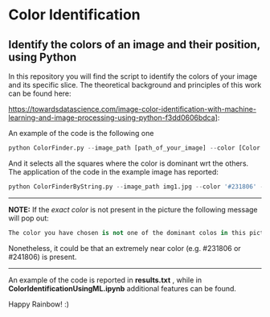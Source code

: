 # Color Identification

## Identify the colors of an image and their position, using Python 

In this repository you will find the script to identify the colors of your image and its specific slice. 
The theoretical background and principles of this work can be found here:

https://towardsdatascience.com/image-color-identification-with-machine-learning-and-image-processing-using-python-f3dd0606bdca]:

An example of the code is the following one
```python
python ColorFinder.py --image_path [path_of_your_image] --color [Color String] --color_number [How many colors you have in your image]
```

And it selects all the squares where the color is dominant wrt the others. 
The application of the code in the example image has reported:
```python
python ColorFinderByString.py --image_path img1.jpg --color '#231806' --color_number 10
```
***
__NOTE:__ If the _exact color_ is not present in the picture the following message will pop out:
```python
The color you have chosen is not one of the dominant colos in this picture

```
Nonetheless, it could be that an extremely near color (e.g. #231806 or #241806) is present. 
***

An example of the code is reported in __results.txt__ , while in __ColorIdentificationUsingML.ipynb__ additional features can be found. 



Happy Rainbow! :) 
